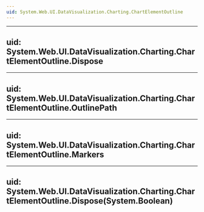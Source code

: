 ```yaml
---
uid: System.Web.UI.DataVisualization.Charting.ChartElementOutline
---
```


---
uid: System.Web.UI.DataVisualization.Charting.ChartElementOutline.Dispose
---

---
uid: System.Web.UI.DataVisualization.Charting.ChartElementOutline.OutlinePath
---

---
uid: System.Web.UI.DataVisualization.Charting.ChartElementOutline.Markers
---

---
uid: System.Web.UI.DataVisualization.Charting.ChartElementOutline.Dispose(System.Boolean)
---
